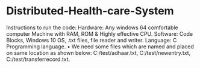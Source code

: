 # Distributed-Health-care-System
Instructions to run the code:
Hardware:
Any windows 64 comfortable computer Machine with RAM, ROM & Highly effective CPU.
Software:
Code Blocks, Windows 10 OS, .txt files, file reader and writer.
Language: 
 C Programming language.
•	We need some files which are named and placed on same location as shown below: C:/test/adhaar.txt, C:/test/newentry.txt, C:/test/transferrecord.txt.

